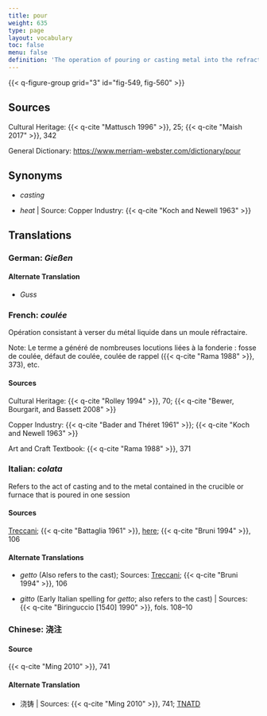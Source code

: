 ```yaml
---
title: pour
weight: 635
type: page
layout: vocabulary
toc: false
menu: false
definition: 'The operation of pouring or casting metal into the refractory mold.'
---
```


{{< q-figure-group grid="3" id="fig-549, fig-560" >}}

## Sources

Cultural Heritage: {{< q-cite "Mattusch 1996" >}}, 25; {{< q-cite "Maish 2017" >}}, 342

General Dictionary: <https://www.merriam-webster.com/dictionary/pour>

## Synonyms

- *casting*

- *heat* | Source: Copper Industry: {{< q-cite "Koch and Newell 1963" >}}

## Translations

<div class="accordion">

### **German**: *Gießen*

#### Alternate Translation

- *Guss*

### **French**: *coulée*

Opération consistant à verser du métal liquide dans un moule réfractaire.

<div class="backmatter">
Note: Le terme a généré de nombreuses locutions liées à la fonderie : fosse de coulée, défaut de coulée, coulée de rappel ({{< q-cite "Rama 1988" >}}, 373), etc.
</div>

#### Sources

Cultural Heritage: {{< q-cite "Rolley 1994" >}}, 70; {{< q-cite "Bewer, Bourgarit, and Bassett 2008" >}}

Copper Industry: {{< q-cite "Bader and Théret 1961" >}}; {{< q-cite "Koch and Newell 1963" >}}

Art and Craft Textbook: {{< q-cite "Rama 1988" >}}, 371

### **Italian**: *colata*

Refers to the act of casting and to the metal contained in the crucible or furnace that is poured in one session

#### Sources

[Treccani](https://www.treccani.it/enciclopedia/colata/); {{< q-cite "Battaglia 1961" >}}, [here](http://www.gdli.it/pdf_viewer/Scripts/pdf.js/web/viewer.asp?file=/PDF/GDLI03/GDLI_03_ocr_279.pdf&parola=Colata); {{< q-cite "Bruni 1994" >}}, 106

#### Alternate Translations

- *getto* (Also refers to the cast); Sources: [Treccani](http://www.treccani.it/vocabolario/getto/); {{< q-cite "Bruni 1994" >}}, 106

- *gitto* (Early Italian spelling for *getto*; also refers to the cast) | Sources: {{< q-cite "Biringuccio [1540] 1990" >}}, fols. 108–10

### **Chinese**: 浇注

#### Source

{{< q-cite "Ming 2010" >}}, 741

#### Alternate Translation

- 浇铸 | Sources: {{< q-cite "Ming 2010" >}}, 741; [TNATD](https://terms.naer.edu.tw/detail/14236908/?index=1)

</div>
